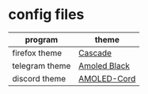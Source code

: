 # config files
program            | theme
------------------ | ---
firefox theme      | [Cascade](https://github.com/e9000000000/cascade)
telegram theme     | [Amoled Black](https://telegram.me/addtheme/abtheme)
discord theme      | [AMOLED-Cord](https://github.com/LuckFire/amoled-cord)
